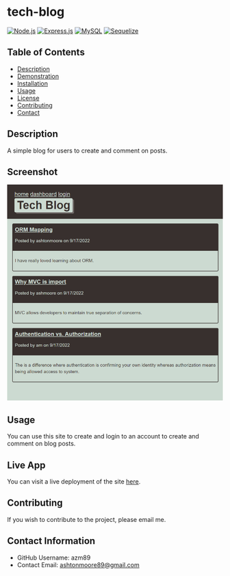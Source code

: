 # tech-blog

[![Node.js](https://img.shields.io/badge/built%20with-Node.js-3c873a)](https://nodejs.org/en/) [![Express.js](https://img.shields.io/badge/built%20with-Express.js-303030)](https://expressjs.com/) [![MySQL](https://img.shields.io/badge/built%20with-MySQL-00758f)](https://www.mysql.com/) [![Sequelize](https://img.shields.io/badge/built%20with-Sequelize-399af3)](https://sequelize.org/)
 
 ## Table of Contents 
 * [Description](#-Description)
 * [Demonstration](#-Demonstration)
 * [Installation](#-Installation)
 * [Usage](#-Usage)
 * [License](#-License)
 * [Contributing](#-Contributing)
 * [Contact](#-Contact-Information)
  
## Description
A simple blog for users to create and comment on posts.

 ## Screenshot
 ![Preview](/assets/2022-09-26_11-02-34.png) 

  
## Usage
You can use this site to create and login to an account to create and comment on blog posts.

## Live App
You can visit a live deployment of the site [here](https://sleepy-citadel-59629.herokuapp.com).
  
## Contributing 
If you wish to contribute to the project, please email me.
  
## Contact Information 
* GitHub Username: azm89
* Contact Email: ashtonmoore89@gmail.com